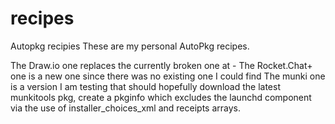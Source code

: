 # recipes
Autopkg recipies
These are my personal AutoPkg recipes.

The Draw.io one replaces the currently broken one at - 
The Rocket.Chat+ one is a new one since there was no existing one I could find
The munki one is a version I am testing that should hopefully download the latest munkitools pkg, create a pkginfo which excludes the launchd component via the use of installer_choices_xml and receipts arrays.
